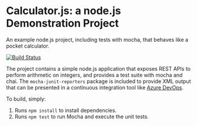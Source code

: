 Calculator.js: a node.js Demonstration Project
==============================================
An example node.js project, including tests with mocha, that behaves like
a pocket calculator.

[![Build Status](https://myplayingfield.visualstudio.com/Integrating%20External%20Source%20Control%20with%20Azure%20Pipelines/_apis/build/status/BeginnerMe.calculator?branchName=master)](https://myplayingfield.visualstudio.com/Integrating%20External%20Source%20Control%20with%20Azure%20Pipelines/_build/latest?definitionId=1&branchName=master)

The project contains a simple node.js application that exposes REST APIs
to perform arithmetic on integers, and provides a test suite with mocha
and chai.  The `mocha-junit-reporters` package is included to provide XML
output that can be presented in a continuous integration tool like
[Azure DevOps](https://azure.com/devops).

To build, simply:

1. Runs `npm install` to install dependencies.
2. Runs `npm test` to run Mocha and execute the unit tests.

